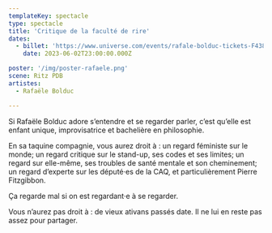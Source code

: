 ```yaml
---
templateKey: spectacle
type: spectacle
title: 'Critique de la faculté de rire'
dates: 
  - billet: 'https://www.universe.com/events/rafale-bolduc-tickets-F43897'
    date: 2023-06-02T23:00:00.000Z

poster: '/img/poster-rafaele.png'
scene: Ritz PDB
artistes:
  - Rafaële Bolduc

---
```

Si Rafaële Bolduc adore s’entendre et se regarder parler, c’est qu’elle est enfant unique, improvisatrice et bachelière en philosophie.

En sa taquine compagnie, vous aurez droit à : un regard féministe sur le monde; un regard critique sur le stand-up, ses codes et ses limites; un regard sur elle-même, ses troubles de santé mentale et son cheminement; un regard d’experte sur les député·es de la CAQ, et particulièrement Pierre Fitzgibbon.

Ça regarde mal si on est regardant·e à se regarder.

Vous n’aurez pas droit à : de vieux ativans passés date. Il ne lui en reste pas assez pour partager.
